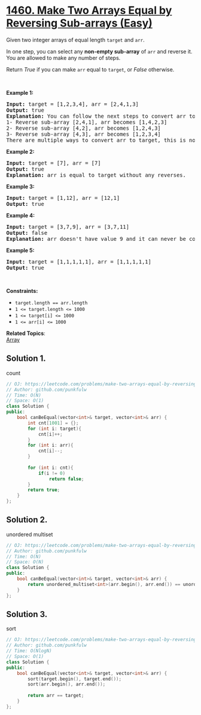 # [1460. Make Two Arrays Equal by Reversing Sub-arrays (Easy)](https://leetcode.com/problems/make-two-arrays-equal-by-reversing-sub-arrays/)

<p>Given two integer arrays of equal length <code>target</code> and <code>arr</code>.</p>

<p>In one step, you can select any <strong>non-empty sub-array</strong> of <code>arr</code> and reverse it. You are allowed to make any number of steps.</p>

<p>Return <em>True</em> if you can make <code>arr</code> equal to <code>target</code>, or <em>False</em> otherwise.</p>

<p>&nbsp;</p>
<p><strong>Example 1:</strong></p>

<pre><strong>Input:</strong> target = [1,2,3,4], arr = [2,4,1,3]
<strong>Output:</strong> true
<strong>Explanation:</strong> You can follow the next steps to convert arr to target:
1- Reverse sub-array [2,4,1], arr becomes [1,4,2,3]
2- Reverse sub-array [4,2], arr becomes [1,2,4,3]
3- Reverse sub-array [4,3], arr becomes [1,2,3,4]
There are multiple ways to convert arr to target, this is not the only way to do so.
</pre>

<p><strong>Example 2:</strong></p>

<pre><strong>Input:</strong> target = [7], arr = [7]
<strong>Output:</strong> true
<strong>Explanation:</strong> arr is equal to target without any reverses.
</pre>

<p><strong>Example 3:</strong></p>

<pre><strong>Input:</strong> target = [1,12], arr = [12,1]
<strong>Output:</strong> true
</pre>

<p><strong>Example 4:</strong></p>

<pre><strong>Input:</strong> target = [3,7,9], arr = [3,7,11]
<strong>Output:</strong> false
<strong>Explanation:</strong> arr doesn't have value 9 and it can never be converted to target.
</pre>

<p><strong>Example 5:</strong></p>

<pre><strong>Input:</strong> target = [1,1,1,1,1], arr = [1,1,1,1,1]
<strong>Output:</strong> true
</pre>

<p>&nbsp;</p>
<p><strong>Constraints:</strong></p>

<ul>
	<li><code>target.length == arr.length</code></li>
	<li><code>1 &lt;= target.length &lt;= 1000</code></li>
	<li><code>1 &lt;= target[i] &lt;= 1000</code></li>
	<li><code>1 &lt;= arr[i] &lt;= 1000</code></li>
</ul>

**Related Topics**:  
[Array](https://leetcode.com/tag/array/)

## Solution 1.
count

```cpp
// OJ: https://leetcode.com/problems/make-two-arrays-equal-by-reversing-sub-arrays/
// Author: github.com/punkfulw
// Time: O(N)
// Space: O(1)
class Solution {
public:
    bool canBeEqual(vector<int>& target, vector<int>& arr) {
        int cnt[1001] = {};
        for (int i: target){
            cnt[i]++;
        }
        for (int i: arr){
            cnt[i]--;
        }
        
        for (int i: cnt){
            if(i != 0)
                return false;
        }
        return true;
    }
};
```

## Solution 2.
unordered multiset

```cpp
// OJ: https://leetcode.com/problems/make-two-arrays-equal-by-reversing-sub-arrays/
// Author: github.com/punkfulw
// Time: O(N)
// Space: O(N)
class Solution {
public:
    bool canBeEqual(vector<int>& target, vector<int>& arr) {
        return unordered_multiset<int>(arr.begin(), arr.end()) == unordered_multiset<int>(target.begin(),target.end());
    }
};
```

## Solution 3.
sort

```cpp
// OJ: https://leetcode.com/problems/make-two-arrays-equal-by-reversing-sub-arrays/
// Author: github.com/punkfulw
// Time: O(NlogN)
// Space: O(1)
class Solution {
public:
    bool canBeEqual(vector<int>& target, vector<int>& arr) {
        sort(target.begin(), target.end());
        sort(arr.begin(), arr.end());
        
        return arr == target;
    }
};
```
